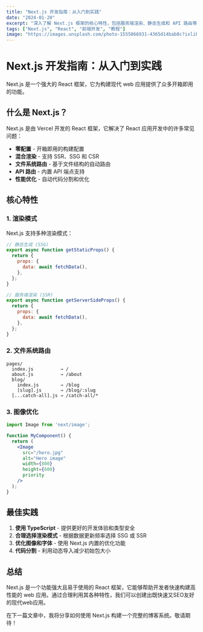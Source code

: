 ```yaml
---
title: "Next.js 开发指南：从入门到实践"
date: "2024-01-20"
excerpt: "深入了解 Next.js 框架的核心特性，包括服务端渲染、静态生成和 API 路由等功能。"
tags: ["Next.js", "React", "前端开发", "教程"]
image: "https://images.unsplash.com/photo-1555066931-4365d14bab8c?ixlib=rb-4.0.3&ixid=M3wxMjA3fDB8MHxwaG90by1wYWdlfHx8fGVufDB8fHx8fA%3D%3D&auto=format&fit=crop&w=2070&q=80"
---
```


# Next.js 开发指南：从入门到实践

Next.js 是一个强大的 React 框架，它为构建现代 web 应用提供了众多开箱即用的功能。

## 什么是 Next.js？

Next.js 是由 Vercel 开发的 React 框架，它解决了 React 应用开发中的许多常见问题：

- **零配置** - 开箱即用的构建配置
- **混合渲染** - 支持 SSR、SSG 和 CSR
- **文件系统路由** - 基于文件结构的自动路由
- **API 路由** - 内置 API 端点支持
- **性能优化** - 自动代码分割和优化

## 核心特性

### 1. 渲染模式

Next.js 支持多种渲染模式：

```javascript
// 静态生成 (SSG)
export async function getStaticProps() {
  return {
    props: {
      data: await fetchData(),
    },
  };
}

// 服务端渲染 (SSR)
export async function getServerSideProps() {
  return {
    props: {
      data: await fetchData(),
    },
  };
}
```

### 2. 文件系统路由

```
pages/
  index.js          → /
  about.js          → /about
  blog/
    index.js        → /blog
    [slug].js       → /blog/:slug
  [...catch-all].js → /catch-all/*
```

### 3. 图像优化

```jsx
import Image from 'next/image';

function MyComponent() {
  return (
    <Image
      src="/hero.jpg"
      alt="Hero image"
      width={800}
      height={600}
      priority
    />
  );
}
```

## 最佳实践

1. **使用 TypeScript** - 提供更好的开发体验和类型安全
2. **合理选择渲染模式** - 根据数据更新频率选择 SSG 或 SSR
3. **优化图像和字体** - 使用 Next.js 内置的优化功能
4. **代码分割** - 利用动态导入减少初始包大小

## 总结

Next.js 是一个功能强大且易于使用的 React 框架，它能够帮助开发者快速构建高性能的 web 应用。通过合理利用其各种特性，我们可以创建出既快速又SEO友好的现代web应用。

在下一篇文章中，我将分享如何使用 Next.js 构建一个完整的博客系统。敬请期待！